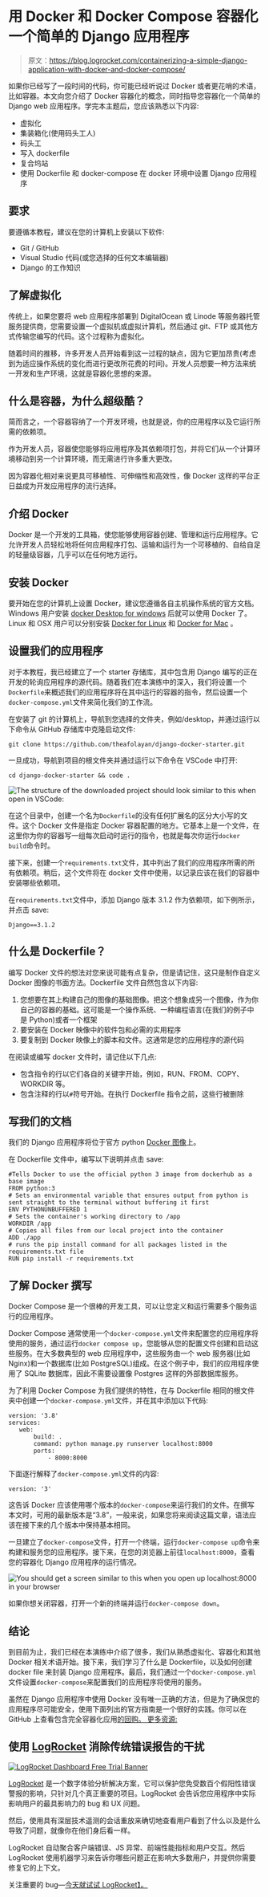 # 用 Docker 和 Docker Compose 容器化一个简单的 Django 应用程序

> 原文：<https://blog.logrocket.com/containerizing-a-simple-django-application-with-docker-and-docker-compose/>

如果你已经写了一段时间的代码，你可能已经听说过 Docker 或者更花哨的术语，比如容器。本文向您介绍了 Docker 容器化的概念，同时指导您容器化一个简单的 Django web 应用程序。学完本主题后，您应该熟悉以下内容:

*   虚拟化
*   集装箱化(使用码头工人)
*   码头工
*   写入 dockerfile
*   复合坞站
*   使用 Dockerfile 和 docker-compose 在 docker 环境中设置 Django 应用程序

## 要求

要遵循本教程，建议在您的计算机上安装以下软件:

*   Git / GitHub
*   Visual Studio 代码(或您选择的任何文本编辑器)
*   Django 的工作知识

## 了解虚拟化

传统上，如果您要将 web 应用程序部署到 DigitalOcean 或 Linode 等服务器托管服务提供商，您需要设置一个虚拟机或虚拟计算机，然后通过 git、FTP 或其他方式传输您编写的代码。这个过程称为虚拟化。

随着时间的推移，许多开发人员开始看到这一过程的缺点，因为它更加昂贵(考虑到为适应操作系统的变化而进行更改所花费的时间)。开发人员想要一种方法来统一开发和生产环境，这就是容器化思想的来源。

## 什么是容器，为什么超级酷？

简而言之，一个容器容纳了一个开发环境，也就是说，你的应用程序以及它运行所需的依赖项。

作为开发人员，容器使您能够将应用程序及其依赖项打包，并将它们从一个计算环境移动到另一个计算环境，而无需进行许多重大更改。

因为容器化相对来说更具可移植性、可伸缩性和高效性，像 Docker 这样的平台正日益成为开发应用程序的流行选择。

## 介绍 Docker

Docker 是一个开发的工具箱，使您能够使用容器创建、管理和运行应用程序。它允许开发人员轻松地将任何应用程序打包、运输和运行为一个可移植的、自给自足的轻量级容器，几乎可以在任何地方运行。

## 安装 Docker

要开始在您的计算机上设置 Docker，建议您遵循各自主机操作系统的官方文档。Windows 用户安装 [docker Desktop for windows](https://docs.docker.com/docker-for-windows/install/) 后就可以使用 Docker 了。Linux 和 OSX 用户可以分别安装 [Docker for Linux](https://docs.docker.com/engine/install/) 和 [Docker for Mac](https://docs.docker.com/get-docker/#docker-for-mac) 。

## 设置我们的应用程序

对于本教程，我已经建立了一个 starter 存储库，其中包含用 Django 编写的正在开发的轮询应用程序的源代码。随着我们在本演练中的深入，我们将设置一个`Dockerfile`来概述我们的应用程序将在其中运行的容器的指令，然后设置一个`docker-compose.yml`文件来简化我们的工作流。

在安装了 git 的计算机上，导航到您选择的文件夹，例如/desktop，并通过运行以下命令从 GitHub 存储库中克隆启动文件:

```
git clone https://github.com/theafolayan/django-docker-starter.git
```

一旦成功，导航到项目的根文件夹并通过运行以下命令在 VSCode 中打开:

```
cd django-docker-starter && code .
```

![The structure of the downloaded project should look similar to this when open in VSCode:](img/29fc50ac32b5da8d6d2c9586ce330bcc.png)

在这个目录中，创建一个名为`Dockerfile`的没有任何扩展名的区分大小写的文件。这个 Docker 文件是指定 Docker 容器配置的地方。它基本上是一个文件，在这里你为你的容器写一组每次启动时运行的指令，也就是每次你运行`docker build`命令时。

接下来，创建一个`requirements.txt`文件，其中列出了我们的应用程序所需的所有依赖项。稍后，这个文件将在 docker 文件中使用，以记录应该在我们的容器中安装哪些依赖项。

在`requirements.txt`文件中，添加 Django 版本 3.1.2 作为依赖项，如下例所示，并点击 save:

```
Django==3.1.2
```

## 什么是 Dockerfile？

编写 Docker 文件的想法对您来说可能有点复杂，但是请记住，这只是制作自定义 Docker 图像的书面方法。Dockerfile 文件自然包含以下内容:

1.  您想要在其上构建自己的图像的基础图像。把这个想象成另一个图像，作为你自己的容器的基础。这可能是一个操作系统、一种编程语言(在我们的例子中是 Python)或者一个框架
2.  要安装在 Docker 映像中的软件包和必需的实用程序
3.  要复制到 Docker 映像上的脚本和文件。这通常是您的应用程序的源代码

在阅读或编写 docker 文件时，请记住以下几点:

*   包含指令的行以它们各自的关键字开始，例如，RUN、FROM、COPY、WORKDIR 等。
*   包含注释的行以`#`符号开始。在执行 Dockerfile 指令之前，这些行被删除

## 写我们的文档

我们的 Django 应用程序将位于官方 python [Docker 图像](https://hub.docker.com/_/python)上。

在 Dockerfile 文件中，编写以下说明并点击 save:

```
#Tells Docker to use the official python 3 image from dockerhub as a base image
FROM python:3
# Sets an environmental variable that ensures output from python is sent straight to the terminal without buffering it first
ENV PYTHONUNBUFFERED 1
# Sets the container's working directory to /app
WORKDIR /app
# Copies all files from our local project into the container
ADD ./app
# runs the pip install command for all packages listed in the requirements.txt file
RUN pip install -r requirements.txt
```

## 了解 Docker 撰写

Docker Compose 是一个很棒的开发工具，可以让您定义和运行需要多个服务运行的应用程序。

Docker Compose 通常使用一个`docker-compose.yml`文件来配置您的应用程序将使用的服务，通过运行`docker compose up`，您能够从您的配置文件创建和启动这些服务。在大多数典型的 web 应用程序中，这些服务由一个 web 服务器(比如 Nginx)和一个数据库(比如 PostgreSQL)组成。在这个例子中，我们的应用程序使用了 SQLite 数据库，因此不需要设置像 Postgres 这样的外部数据库服务。

为了利用 Docker Compose 为我们提供的特性，在与 Dockerfile 相同的根文件夹中创建一个`docker-compose.yml`文件，并在其中添加以下代码:

```
version: '3.8'
services:
   web:
       build: .
       command: python manage.py runserver localhost:8000
       ports:
           - 8000:8000
```

下面逐行解释了`docker-compose.yml`文件的内容:

```
version: '3'
```

这告诉 Docker 应该使用哪个版本的`docker-compose`来运行我们的文件。在撰写本文时，可用的最新版本是“3.8”，一般来说，如果您将来阅读这篇文章，语法应该在接下来的几个版本中保持基本相同。

一旦建立了`docker-compose`文件，打开一个终端，运行`docker-compose up`命令来构建和服务您的应用程序。接下来，在您的浏览器上前往`localhost:8000`，查看您的容器化 Django 应用程序的运行情况。

![You should get a screen similar to this when you open up localhost:8000 in your browser](img/a7a8f82b9a14e5eb6af3a08cf6e90ede.png)

如果你想关闭容器，打开一个新的终端并运行`docker-compose down`。

## 结论

到目前为止，我们已经在本演练中介绍了很多，我们从熟悉虚拟化、容器化和其他 Docker 相关术语开始。接下来，我们学习了什么是 Dockerfile，以及如何创建 docker file 来封装 Django 应用程序。最后，我们通过一个`docker-compose.yml`文件设置`docker-compose`来配置我们的应用程序将使用的服务。

虽然在 Django 应用程序中使用 Docker 没有唯一正确的方法，但是为了确保您的应用程序尽可能安全，使用下面列出的官方指南是一个很好的实践。你可以在 GitHub 上查看包含完全容器化应用[的回购。
更多资源:](https://github.com/theafolayan/docker-django-starter/tree/final)

## 使用 [LogRocket](https://lp.logrocket.com/blg/signup) 消除传统错误报告的干扰

[![LogRocket Dashboard Free Trial Banner](img/d6f5a5dd739296c1dd7aab3d5e77eeb9.png)](https://lp.logrocket.com/blg/signup)

[LogRocket](https://lp.logrocket.com/blg/signup) 是一个数字体验分析解决方案，它可以保护您免受数百个假阳性错误警报的影响，只针对几个真正重要的项目。LogRocket 会告诉您应用程序中实际影响用户的最具影响力的 bug 和 UX 问题。

然后，使用具有深层技术遥测的会话重放来确切地查看用户看到了什么以及是什么导致了问题，就像你在他们身后看一样。

LogRocket 自动聚合客户端错误、JS 异常、前端性能指标和用户交互。然后 LogRocket 使用机器学习来告诉你哪些问题正在影响大多数用户，并提供你需要修复它的上下文。

关注重要的 bug—[今天就试试 LogRocket】。](https://lp.logrocket.com/blg/signup-issue-free)
